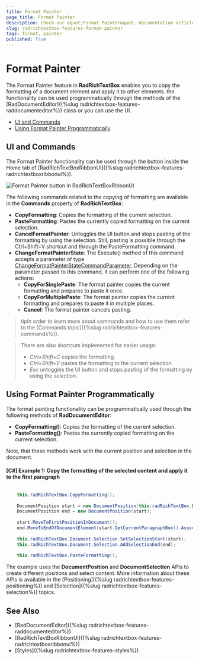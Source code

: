 ```yaml
---
title: Format Painter
page_title: Format Painter
description: Check our &quot;Format Painter&quot; documentation article for the RadRichTextBox {{ site.framework_name }} control.
slug: radrichtextbox-features-format-painter
tags: format, painter
published: True
---
```


# Format Painter

The Format Painter feature in **RadRichTextBox** enables you to copy the formatting of a document element and apply it to other elements. the functionality can be used programmatically through the methods of the [RadDocumentEditor]({%slug radrichtextbox-features-raddocumenteditor%}) class or you can use the UI.
      
* [UI and Commands](#ui-and-commands)
* [Using Format Painter Programmatically](#using-format-painter-programmatically)


## UI and Commands

The Format Painter functionality can be used through the button inside the Home tab of [RadRichTextBoxRibbonUI]({%slug radrichtextbox-features-radrichtextboxribbonui%}).

![Format Painter button in RadRichTextBoxRibbonUI](images/RadRichTextBox_Features_Format_Painter_01.png)


The following commands related to the copying of formatting are available in the **Commands** property of **RadRichTextBox**:

* **CopyFormatting**: Copies the formatting of the current selection.
* **PasteFormatting**: Pastes the currently copied formatting on the current selection.
* **CancelFormatPainter**: Untoggles the UI button and stops pasting of the formatting by using the selection. Still, pasting is possible through the Ctrl+Shift+V shortcut and through the PasteFormatting command.
* **ChangeFormatPainterState**: The Execute() method of this command accepts a parameter of type [ChangeFormatPainterStateCommandParameter](https://docs.telerik.com/devtools/wpf/api/telerik.windows.documents.richtextboxcommands.changeformatpainterstatecommandparameter). Depending on the parameter passed to this command, it can perform one of the following actions:
	* **CopyForSinglePaste**: The format painter copies the current formatting and prepares to paste it once.
	* **CopyForMultiplePaste**: The format painter copies the current formatting and prepares to paste it in multiple places.
	* **Cancel**: The format painter cancels pasting.



>tipIn order to learn more about commands and how to use them refer to the [Commands topic]({%slug radrichtextbox-features-commands%}).
        
>There are also shortcuts implemented for easier usage:
>- *Ctrl+Shift+C* copies the formatting.
>- *Ctrl+Shift+V* pastes the formatting to the current selection.
>- *Esc* untoggles the UI button and stops pasting of the formatting by using the selection.


## Using Format Painter Programmatically


The format painting functionality can be programmatically used through the following methods of __RadDocumentEditor__:
        

* **CopyFormatting()**: Copies the formatting of the current selection.
* **PasteFormatting()**: Pastes the currently copied formatting on the current selection.

Note, that these methods work with the current position and selection in the document.
        
#### [C#] Example 1: Copy the formatting of the selected content and apply it to the first paragraph

```C#

	this.radRichTextBox.CopyFormatting();
	
	DocumentPosition start = new DocumentPosition(this.radRichTextBox.Document.CaretPosition);
	DocumentPosition end = new DocumentPosition(start);
	
	start.MoveToFirstPositionInDocument();
	end.MoveToEndOfDocumentElement(start.GetCurrentParagraphBox().AssociatedParagraph);
	
	this.radRichTextBox.Document.Selection.SetSelectionStart(start);
	this.radRichTextBox.Document.Selection.AddSelectionEnd(end);
	
	this.radRichTextBox.PasteFormatting();
```

The example uses the **DocumentPosition** and **DocumentSelection** APIs to create different positions and select content. More information about these APIs is available in the [Positioning]({%slug radrichtextbox-features-positioning%}) and [Selection]({%slug radrichtextbox-features-selection%}) topics. 

## See Also

 * [RadDocumentEditor]({%slug radrichtextbox-features-raddocumenteditor%})
 * [RadRichTextBoxRibbonUI]({%slug radrichtextbox-features-radrichtextboxribbonui%})
 * [Styles]({%slug radrichtextbox-features-styles%})
